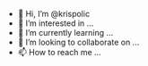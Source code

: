 - 👋 Hi, I’m @krispolic
- 👀 I’m interested in ...
- 🌱 I’m currently learning ...
- 💞️ I’m looking to collaborate on ...
- 📫 How to reach me ...

<!---
krispolic/krispolic is a ✨ special ✨ repository because its `README.md` (this file) appears on your GitHub profile.
You can click the Preview link to take a look at your changes.
--->
